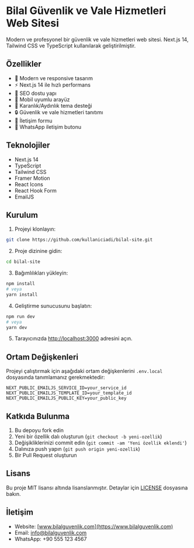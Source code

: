 # Bilal Güvenlik ve Vale Hizmetleri Web Sitesi

Modern ve profesyonel bir güvenlik ve vale hizmetleri web sitesi. Next.js 14, Tailwind CSS ve TypeScript kullanılarak geliştirilmiştir.

## Özellikler

- 🎨 Modern ve responsive tasarım
- ⚡ Next.js 14 ile hızlı performans
- 🎯 SEO dostu yapı
- 📱 Mobil uyumlu arayüz
- 🌙 Karanlık/Aydınlık tema desteği
- 🔒 Güvenlik ve vale hizmetleri tanıtımı
- 📝 İletişim formu
- 📱 WhatsApp iletişim butonu

## Teknolojiler

- Next.js 14
- TypeScript
- Tailwind CSS
- Framer Motion
- React Icons
- React Hook Form
- EmailJS

## Kurulum

1. Projeyi klonlayın:
```bash
git clone https://github.com/kullaniciadi/bilal-site.git
```

2. Proje dizinine gidin:
```bash
cd bilal-site
```

3. Bağımlılıkları yükleyin:
```bash
npm install
# veya
yarn install
```

4. Geliştirme sunucusunu başlatın:
```bash
npm run dev
# veya
yarn dev
```

5. Tarayıcınızda [http://localhost:3000](http://localhost:3000) adresini açın.

## Ortam Değişkenleri

Projeyi çalıştırmak için aşağıdaki ortam değişkenlerini `.env.local` dosyasında tanımlamanız gerekmektedir:

```env
NEXT_PUBLIC_EMAILJS_SERVICE_ID=your_service_id
NEXT_PUBLIC_EMAILJS_TEMPLATE_ID=your_template_id
NEXT_PUBLIC_EMAILJS_PUBLIC_KEY=your_public_key
```

## Katkıda Bulunma

1. Bu depoyu fork edin
2. Yeni bir özellik dalı oluşturun (`git checkout -b yeni-ozellik`)
3. Değişikliklerinizi commit edin (`git commit -am 'Yeni özellik eklendi'`)
4. Dalınıza push yapın (`git push origin yeni-ozellik`)
5. Bir Pull Request oluşturun

## Lisans

Bu proje MIT lisansı altında lisanslanmıştır. Detaylar için [LICENSE](LICENSE) dosyasına bakın.

## İletişim

- Website: [www.bilalguvenlik.com](https://www.bilalguvenlik.com)
- Email: info@bilalguvenlik.com
- WhatsApp: +90 555 123 4567
